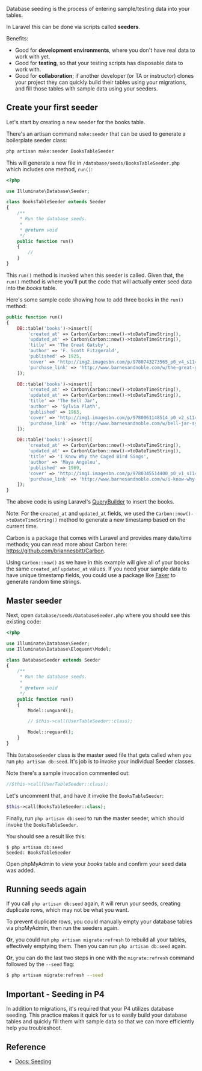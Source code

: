 Database seeding is the process of entering sample/testing data into your tables.

In Laravel this can be done via scripts called __seeders__.

Benefits:
+ Good for __development environments__, where you don't have real data to work with yet.
+ Good for __testing__, so that your testing scripts has disposable data to work with.
+ Good for __collaboration__; if another developer (or TA or instructor) clones your project they can quickly build their tables using your migrations, and fill those tables with sample data using your seeders.




## Create your first seeder
Let's start by creating a new seeder for the books table.

There's an artisan command `make:seeder` that can be used to generate a boilerplate seeder class:

```bash
php artisan make:seeder BooksTableSeeder
```

This will generate a new file in `/database/seeds/BooksTableSeeder.php` which includes one method, `run()`:

```php
<?php

use Illuminate\Database\Seeder;

class BooksTableSeeder extends Seeder
{
    /**
     * Run the database seeds.
     *
     * @return void
     */
    public function run()
    {
        //
    }
}
```

This `run()` method is invoked when this seeder is called. Given that, the `run()` method is where you'll put the code that will actually enter seed data into the *books* table.

Here's some sample code showing how to add three books in the `run()` method:

```php
public function run()
{
    DB::table('books')->insert([
        'created_at' => Carbon\Carbon::now()->toDateTimeString(),
        'updated_at' => Carbon\Carbon::now()->toDateTimeString(),
        'title' => 'The Great Gatsby',
        'author' => 'F. Scott Fitzgerald',
        'published' => 1925,
        'cover' => 'http://img2.imagesbn.com/p/9780743273565_p0_v4_s114x166.JPG',
        'purchase_link' => 'http://www.barnesandnoble.com/w/the-great-gatsby-francis-scott-fitzgerald/1116668135?ean=9780743273565',
    ]);

    DB::table('books')->insert([
        'created_at' => Carbon\Carbon::now()->toDateTimeString(),
        'updated_at' => Carbon\Carbon::now()->toDateTimeString(),
        'title' => 'The Bell Jar',
        'author' => 'Sylvia Plath',
        'published' => 1963,
        'cover' => 'http://img1.imagesbn.com/p/9780061148514_p0_v2_s114x166.JPG',
        'purchase_link' => 'http://www.barnesandnoble.com/w/bell-jar-sylvia-plath/1100550703?ean=9780061148514',
    ]);

    DB::table('books')->insert([
        'created_at' => Carbon\Carbon::now()->toDateTimeString(),
        'updated_at' => Carbon\Carbon::now()->toDateTimeString(),
        'title' => 'I Know Why the Caged Bird Sings',
        'author' => 'Maya Angelou',
        'published' => 1969,
        'cover' => 'http://img1.imagesbn.com/p/9780345514400_p0_v1_s114x166.JPG',
        'purchase_link' => 'http://www.barnesandnoble.com/w/i-know-why-the-caged-bird-sings-maya-angelou/1100392955?ean=9780345514400',
    ]);
}
```

The above code is using Laravel's [QueryBuilder](http://laravel.com/docs/queries) to insert the books.

Note: For the `created_at` and `updated_at` fields, we used the `Carbon::now()->toDateTimeString()` method to generate a new timestamp based on the current time.

Carbon is a package that comes with Laravel and provides many date/time methods; you can read more about Carbon here: <https://github.com/briannesbitt/Carbon>.

Using `Carbon::now()` as we have in this example will give all of your books the same `created_at`/ `updated_at` values. If you need your sample data to have unique timestamp fields, you could use a package like [Faker](https://github.com/fzaninotto/Faker) to generate random time strings.









## Master seeder
Next, open `database/seeds/DatabaseSeeder.php` where you should see this existing code:

```php
<?php

use Illuminate\Database\Seeder;
use Illuminate\Database\Eloquent\Model;

class DatabaseSeeder extends Seeder
{
    /**
     * Run the database seeds.
     *
     * @return void
     */
    public function run()
    {
        Model::unguard();

        // $this->call(UserTableSeeder::class);

        Model::reguard();
    }
}
```

This `DatabaseSeeder` class is the master seed file that gets called when you run `php artisan db:seed`. It's job is to invoke your individual Seeder classes.

Note there's a sample invocation commented out:

```php
//$this->call(UserTableSeeder::class);
```

Let's uncomment that, and have it invoke the `BooksTableSeeder`:

```php
$this->call(BooksTableSeeder::class);
```

Finally, run `php artisan db:seed` to run the master seeder, which should invoke the `BooksTableSeeder`.

You should see a result like this:

```
$ php artisan db:seed
Seeded: BooksTableSeeder
```

Open phpMyAdmin to view your *books* table and confirm your seed data was added.



## Running seeds again

If you call `php artisan db:seed` again, it will rerun your seeds, creating duplicate rows, which may not be what you want.

To prevent duplicate rows, you could manually empty your database tables via phpMyAdmin, then run the seeders again.

__Or__, you could run `php artisan migrate:refresh` to rebuild all your tables, effectively emptying them.
Then you can run `php artisan db:seed` again.

__Or__, you can do the last two steps in one with the `migrate:refresh` command followed by the `--seed` flag:

```bash
$ php artisan migrate:refresh --seed
```




## Important - Seeding in P4
In addition to migrations, it's required that your P4 utilizes database seeding. This practice makes it quick for us to easily build your database tables and quickly fill them with sample data so that we can more efficiently help you troubleshoot.


## Reference
+ [Docs: Seeding](http://laravel.com/docs/seeding)
